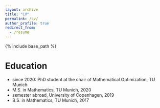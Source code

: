 ```yaml
---
layout: archive
title: "CV"
permalink: /cv/
author_profile: true
redirect_from:
  - /resume
---
```


{% include base_path %}


Education
=====
* since 2020: PhD student at the chair of Mathematical Optimization, TU Munich
* M.S. in Mathematics, TU Munich, 2020
* semester abroad, University of Copenhagen, 2019
* B.S. in Mathematics, TU Munich, 2017


